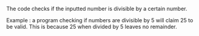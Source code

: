 The code checks if the inputted number is divisible by a certain number.

Example : a program checking if numbers are divisible by 5 will claim 25 to be valid. This is because 25 when divided by 5 leaves no remainder.


